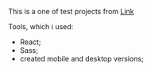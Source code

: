 This is a one of test projects from <a href="https://devchallenges.io/challenges/8Y3J4ucAMQpSnYTwwWW8">Link</a>

Tools, which i used:

- React;
- Sass;
- created mobile and desktop versions;
